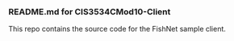 ### README.md for CIS3534CMod10-Client

This repo contains the source code for the FishNet sample client.
